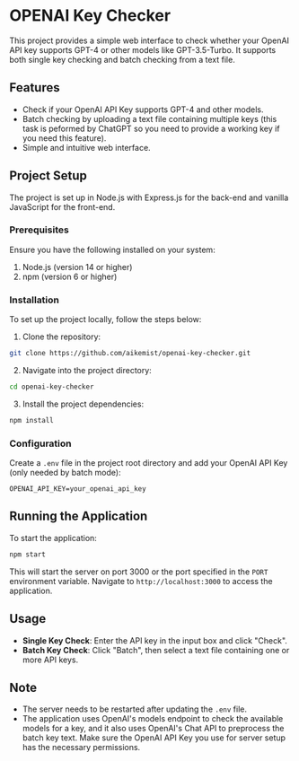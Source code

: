 # OPENAI Key Checker

This project provides a simple web interface to check whether your OpenAI API key supports GPT-4 or other models like GPT-3.5-Turbo. It supports both single key checking and batch checking from a text file.

## Features

- Check if your OpenAI API Key supports GPT-4 and other models.
- Batch checking by uploading a text file containing multiple keys (this task is peformed by ChatGPT so you need to provide a working key if you need this feature).
- Simple and intuitive web interface.

## Project Setup

The project is set up in Node.js with Express.js for the back-end and vanilla JavaScript for the front-end.

### Prerequisites

Ensure you have the following installed on your system:

1. Node.js (version 14 or higher)
2. npm (version 6 or higher)

### Installation

To set up the project locally, follow the steps below:

1. Clone the repository:

```bash
git clone https://github.com/aikemist/openai-key-checker.git
```

2. Navigate into the project directory:

```bash
cd openai-key-checker
```

3. Install the project dependencies:

```bash
npm install
```

### Configuration

Create a `.env` file in the project root directory and add your OpenAI API Key (only needed by batch mode):

```env
OPENAI_API_KEY=your_openai_api_key
```

## Running the Application

To start the application:

```bash
npm start
```

This will start the server on port 3000 or the port specified in the `PORT` environment variable. Navigate to `http://localhost:3000` to access the application.

## Usage

- **Single Key Check**: Enter the API key in the input box and click "Check".
- **Batch Key Check**: Click "Batch", then select a text file containing one or more API keys.

## Note

- The server needs to be restarted after updating the `.env` file.
- The application uses OpenAI's models endpoint to check the available models for a key, and it also uses OpenAI's Chat API to preprocess the batch key text. Make sure the OpenAI API Key you use for server setup has the necessary permissions.
